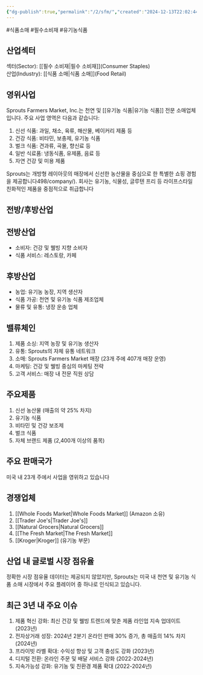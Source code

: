 ```yaml
---
{"dg-publish":true,"permalink":"/2/sfm/","created":"2024-12-13T22:02:44.409+09:00","updated":"2025-07-29T21:37:05.173+09:00"}
---
```


#식품소매 #필수소비재 #유기농식품

## 산업섹터

섹터(Sector): [[필수 소비재\|필수 소비재]](Consumer Staples)  
산업(Industry): [[식품 소매\|식품 소매]](Food Retail)

## 영위사업

Sprouts Farmers Market, Inc.는 천연 및 [[유기농 식품\|유기농 식품]] 전문 소매업체입니다. 주요 사업 영역은 다음과 같습니다:

1. 신선 식품: 과일, 채소, 육류, 해산물, 베이커리 제품 등
2. 건강 식품: 비타민, 보충제, 유기농 식품
3. 벌크 식품: 견과류, 곡물, 향신료 등
4. 일반 식료품: 냉동식품, 유제품, 음료 등
5. 자연 건강 및 미용 제품

Sprouts는 개방형 레이아웃의 매장에서 신선한 농산물을 중심으로 한 특별한 쇼핑 경험을 제공합니다498/company/). 회사는 유기농, 식물성, 글루텐 프리 등 라이프스타일 친화적인 제품을 중점적으로 취급합니다

## 전방/후방산업

## 전방산업

- 소비자: 건강 및 웰빙 지향 소비자
- 식품 서비스: 레스토랑, 카페

## 후방산업

- 농업: 유기농 농장, 지역 생산자
- 식품 가공: 천연 및 유기농 식품 제조업체
- 물류 및 유통: 냉장 운송 업체

## 밸류체인

1. 제품 소싱: 지역 농장 및 유기농 생산자
2. 유통: Sprouts의 자체 유통 네트워크
3. 소매: Sprouts Farmers Market 매장 (23개 주에 407개 매장 운영)
4. 마케팅: 건강 및 웰빙 중심의 마케팅 전략
5. 고객 서비스: 매장 내 전문 직원 상담

## 주요제품

1. 신선 농산물 (매출의 약 25% 차지)
2. 유기농 식품
3. 비타민 및 건강 보조제
4. 벌크 식품
5. 자체 브랜드 제품 (2,400개 이상의 품목)

## 주요 판매국가

미국 내 23개 주에서 사업을 영위하고 있습니다

## 경쟁업체

1. [[Whole Foods Market\|Whole Foods Market]] (Amazon 소유)
2. [[Trader Joe's\|Trader Joe's]]
3. [[Natural Grocers\|Natural Grocers]]
4. [[The Fresh Market\|The Fresh Market]]
5. [[Kroger\|Kroger]] (유기농 부문)

## 산업 내 글로벌 시장 점유율

정확한 시장 점유율 데이터는 제공되지 않았지만, Sprouts는 미국 내 천연 및 유기농 식품 소매 시장에서 주요 플레이어 중 하나로 인식되고 있습니다.

## 최근 3년 내 주요 이슈

1. 제품 혁신 강화: 최신 건강 및 웰빙 트렌드에 맞춘 제품 라인업 지속 업데이트 (2023년)
2. 전자상거래 성장: 2024년 2분기 온라인 판매 30% 증가, 총 매출의 14% 차지 (2024년)
3. 프라이빗 라벨 확대: 수익성 향상 및 고객 충성도 강화 (2023년)
4. 디지털 전환: 온라인 주문 및 배달 서비스 강화 (2022-2024년)
5. 지속가능성 강화: 유기농 및 친환경 제품 확대 (2022-2024년)